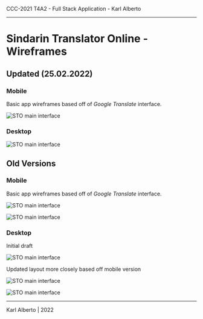 CCC-2021 T4A2 - Full Stack Application - Karl Alberto

---

# Sindarin Translator Online - Wireframes

## Updated (25.02.2022)

### Mobile

Basic app wireframes based off of _Google Translate_ interface.

![STO main interface](./img/wireframes/sto_mobile_v2.png)

### Desktop

![STO main interface](./img/wireframes/sto_desktop_v2.png)

## Old Versions

### Mobile

Basic app wireframes based off of _Google Translate_ interface.

![STO main interface](./img/wireframes/sto_mobile_main.png)

![STO main interface](./img/wireframes/sto_mobile_about.png)

### Desktop

Initial draft

![STO main interface](./img/wireframes/sto_desktop_main.png)

Updated layout more closely based off mobile version

![STO main interface](./img/wireframes/sto_desktop_main_new.png)

![STO main interface](./img/wireframes/sto_desktop_about.png)



---

Karl Alberto | 2022